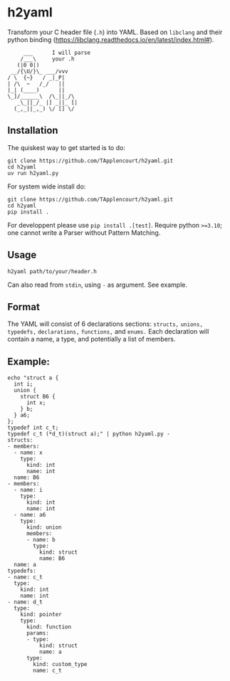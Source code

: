 # h2yaml

Transform your C header file (`.h`) into YAML.
Based on `libclang` and their python binding (https://libclang.readthedocs.io/en/latest/index.html#).

```
     ___      I will parse
    /___\     your .h
   (|0 0|)
 __/{\U/}\_ ___/vvv
/ \  {~}   / _|_P|
| /\  ~   /_/   ||
|_| (____)      ||
\_]/______\  /\_||_/\
   _\_||_/_ |] _||_ [|
  (_,_||_,_) \/ [] \/

```

## Installation

The quiskest way to get started is to do:
```
git clone https://github.com/TApplencourt/h2yaml.git
cd h2yaml
uv run h2yaml.py
```

For system wide install do:
```
git clone https://github.com/TApplencourt/h2yaml.git
cd h2yaml
pip install .
```

For developpent please use `pip install .[test]`.
Require python `>=3.10`; one cannot write a Parser without Pattern Matching.

## Usage
```
h2yaml path/to/your/header.h
```
Can also read from `stdin`, using `-` as argument. See example.

## Format

The YAML will consist of 6 declarations sections: `structs,` `unions,` `typedefs,` `declarations,` `functions,` and `enums.` 
Each declaration will contain a name, a type, and potentially a list of members.

## Example:
```
echo "struct a {
  int i;
  union {
    struct B6 {
      int x;
    } b;
  } a6;
};
typedef int c_t;
typedef c_t (*d_t)(struct a);" | python h2yaml.py -
structs:
- members:
  - name: x
    type:
      kind: int
      name: int
  name: B6
- members:
  - name: i
    type:
      kind: int
      name: int
  - name: a6
    type:
      kind: union
      members:
      - name: b
        type:
          kind: struct
          name: B6
  name: a
typedefs:
- name: c_t
  type:
    kind: int
    name: int
- name: d_t
  type:
    kind: pointer
    type:
      kind: function
      params:
      - type:
          kind: struct
          name: a
      type:
        kind: custom_type
        name: c_t
```
